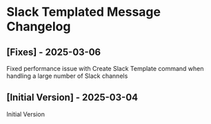 # Slack Templated Message Changelog

## [Fixes] - 2025-03-06

Fixed performance issue with Create Slack Template command when handling a large number of Slack channels

## [Initial Version] - 2025-03-04

Initial Version

